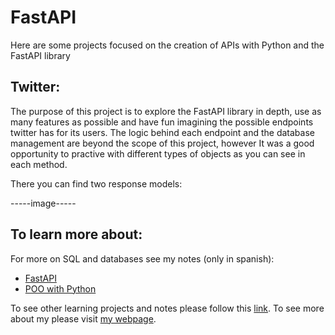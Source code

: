 # FastAPI
Here are some projects focused on the creation of APIs with Python and the FastAPI library


## Twitter:

The purpose of this project is to explore the FastAPI library in depth, use as many features as possible and have fun imagining the possible endpoints twitter has for its users. The logic behind each endpoint and the database management are beyond the scope of this project, however It was a good opportunity to practive with different types of objects as you can see in each method.

There you can find two response models:

-----image-----

## To learn more about:
For more on SQL and databases see my notes (only in spanish):

- [FastAPI](https://drive.google.com/file/d/1e72w53UL7udKEjXqQ3TDJ7lvyY1VqcqF/view)
- [POO with Python](https://drive.google.com/file/d/1pud53b66uLaWs0rKYCsoqygSnXZqtWLy/view)

To see other learning projects and notes please follow this [link](https://imdiego.dev/projects/projects/notes).
To see more about my please visit [my webpage](https://imdiego.dev/).
